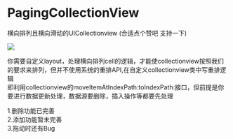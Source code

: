 # PagingCollectionView
横向排列且横向滑动的UICollectionview  (合适点个赞吧 支持一下) <br>

![](https://github.com/shengpeng3344/PagingCollectionView/blob/master/PagingCollectionView/showgif.gif)

你需要自定义layout，处理横向排列cell的逻辑，才能使collectionview按照我们的要求来排列，但并不使用系统的重排API,在自定义collectionview类中写重排逻辑 <br>
即利用collectionview的moveItemAtIndexPath:toIndexPath:接口，但前提是你要进行数据更新处理，数据源要删除，插入操作等都要先处理<br>

1.删除功能已完善<br>
2.添加功能暂未完善<br>
3.拖动时还有Bug<br>
